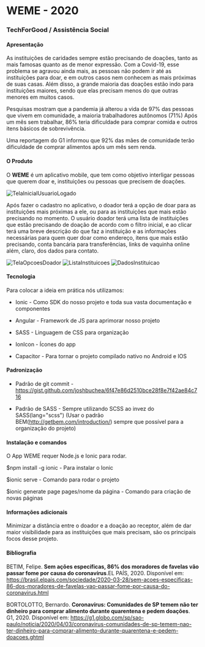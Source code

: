 # WEME - 2020
### TechForGood / Assistência Social

#### Apresentação 

As instituições de caridades sempre estão precisando de doações, tanto as mais famosas quanto as de menor expressão. Com a Covid-19, esse problema se agravou ainda mais, as pessoas não podem ir até as instituições para doar, e em outros casos nem conhecem as mais próximas de suas casas. Além disso, a grande maioria das doações estão indo para instituições maiores, sendo que elas precisam menos do que outras menores em muitos casos.

Pesquisas mostram que a pandemia já alterou a vida de 97% das pessoas que vivem em comunidade, a maioria trabalhadores autônomos (71%) 
Após um mês sem trabalhar, 86% teria dificuldade para comprar comida e outros itens básicos de sobrevivência.

Uma reportagem do G1 informou que 92% das mães de comunidade terão dificuldade de comprar alimentos após um mês sem renda.

#### O Produto
O **WEME** é um aplicativo mobile, que tem como objetivo interligar pessoas que querem doar e, instituições ou pessoas que precisem de doações.

![TelaInicialUsuarioLogado](https://user-images.githubusercontent.com/53228524/82758724-a53ff280-9dbe-11ea-9645-643d6ff43a2f.PNG)

Após fazer o cadastro no aplicativo, o doador terá a opção de doar para as instituições mais próximas a ele, ou para as instituições que mais estão precisando no momento.
O usuário doador terá uma lista de instituições que estão precisando de doação de acordo com o filtro inicial, e ao clicar terá uma breve descrição do que faz a instituição e as informações necessárias para quem quer doar como endereço, itens que mais estão precisando, conta bancária para transferências, links de vaquinha online além, claro, dos dados para contato.

![TelaOpcoesDoador](https://user-images.githubusercontent.com/53228524/82758759-dfa98f80-9dbe-11ea-9c1e-3e508b73fac9.PNG) ![ListaInstituicoes](https://user-images.githubusercontent.com/53228524/82758985-572bee80-9dc0-11ea-8270-81ae1c687e34.PNG) ![DadosInstituicao](https://user-images.githubusercontent.com/53228524/82758965-2ba90400-9dc0-11ea-9493-b7f8000ae01e.PNG)

#### Tecnologia
Para colocar a ideia em prática nós utilizamos:

* Ionic - Como SDK do nosso projeto e toda sua vasta documentação e componentes

* Angular - Framework de JS para aprimorar nosso projeto

* SASS - Linguagem de CSS para organização

* IonIcon - Ícones do app

* Capacitor - Para tornar o projeto compilado nativo no Android e IOS


#### Padronização

* Padrão de git commit - https://gist.github.com/joshbuchea/6f47e86d2510bce28f8e7f42ae84c716

* Padrão de SASS - Sempre utilizando SCSS ao invez do SASS(lang="scss") (Usar o padrão BEM(http://getbem.com/introduction/) sempre que possível para a organização do projeto)

#### Instalação e comandos
O App WEME requer Node.js e Ionic para rodar.

$npm install -g ionic - Para instalar o Ionic

$ionic serve - Comando para rodar o projeto

$ionic generate page pages/nome da página - Comando para criação de novas páginas

#### Informações adicionais 

Minimizar a distância entre o doador e a doação ao receptor, além de dar maior visibilidade para as instituições que mais precisam, são os principais focos desse projeto.



#### Bibliografia
BETIM, Felipe. **Sem ações específicas, 86% dos moradores de favelas vão passar fome por causa do coronavírus**.EL PAÍS, 2020.
Disponível em:
https://brasil.elpais.com/sociedade/2020-03-28/sem-acoes-especificas-86-dos-moradores-de-favelas-vao-passar-fome-por-causa-do-coronavirus.html

BORTOLOTTO, Bernardo. **Coronavírus: Comunidades de SP temem não ter dinheiro para comprar alimento durante quarentena e pedem doações**. G1, 2020.
Disponível em:
https://g1.globo.com/sp/sao-paulo/noticia/2020/04/03/coronavirus-comunidades-de-sp-temem-nao-ter-dinheiro-para-comprar-alimento-durante-quarentena-e-pedem-doacoes.ghtml
